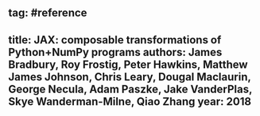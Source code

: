 tag: #reference
---
title: JAX: composable transformations of Python+NumPy programs
authors: James Bradbury, Roy Frostig, Peter Hawkins, Matthew James Johnson, Chris Leary, Dougal Maclaurin, George Necula, Adam Paszke, Jake VanderPlas, Skye Wanderman-Milne, Qiao Zhang
year: 2018
---

